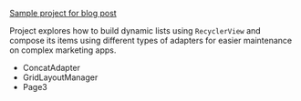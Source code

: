[Sample project for blog post](https://u3x.medium.com/challenges-of-composing-recyclerview-with-concatadapter-in-a-grid-9bcf0d0c435a)

Project explores how to build dynamic lists using `RecyclerView` and compose its items using different types of adapters for easier maintenance on complex marketing apps.

-   ConcatAdapter
-   GridLayoutManager
-   Page3
